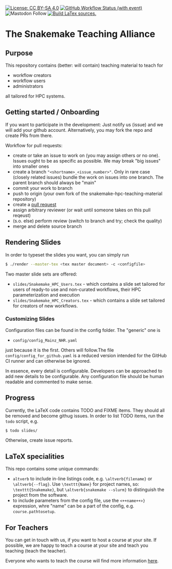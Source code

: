 [![License: CC BY-SA 4.0](https://img.shields.io/badge/License-CC_BY--SA_4.0-lightgrey.svg)](https://creativecommons.org/licenses/by-sa/4.0/)
[![GitHub Workflow Status (with event)](https://img.shields.io/github/actions/workflow/status/snakemake/snakemake-hpc-teaching-material/build.yml?label=tests)](https://github.com/snakemake/snakemake-hpc-teaching-material/actions?query=branch%3Amain++)
![Mastodon Follow](https://img.shields.io/mastodon/follow/109245696038111591?domain=https%3A%2F%2Ffediscience.org&style=flat)
[![Build LaTex sources.](https://github.com/snakemake/snakemake-hpc-teaching-material/actions/workflows/build.yml/badge.svg)](https://github.com/snakemake/snakemake-hpc-teaching-material/actions/workflows/build.yml)

# The Snakemake Teaching Alliance

## Purpose

This repository contains (better: will contain) teaching material to teach for

- workflow creators
- workflow users
- administrators

all tailored for HPC systems.

## Getting started / Onboarding

If you want to participate in the development: Just notify us (issue) and we will add your github account. Alternatively, you may fork the repo and create PRs from there.

Workflow for pull requests:

- create or take an issue to work on (you may assign others or no one). Issues ought to be as specific as possible. We may break "big issues" into smaller ones
- create a branch `"<shortname>_<issue_number>"`. Only in rare case (closely related issues) bundle the work on issues into one branch. The parent branch should always be "main"
- commit your work to branch
- push to origin (your own fork of the snakemake-hpc-teaching-material repository)
- create a [pull request](https://docs.github.com/en/pull-requests/collaborating-with-pull-requests/proposing-changes-to-your-work-with-pull-requests/creating-a-pull-request) 
- assign arbitrary reviewer (or wait until someone takes on this pull reqeust)
- (s.o. else) perform review (switch to branch and try; check the quality)
- merge and delete source branch

## Rendering Slides

In order to typeset the slides you want, you can simply run

```bash
$ ./render --master-tex <tex master document> -c <configfile>
```

Two master slide sets are offered:

- `slides/Snakemake_HPC_Users.tex` - which contains a slide set tailored for users of ready-to use and non-curated workflows, their HPC parameterization and execution
- `slides/Snakemake_HPC_Creators.tex` - which contains a slide set tailored for creators of new workflows.

### Customizing Slides

Configuration files can be found in the config folder. The "generic" one is

- `config/config_Mainz_NHR.yaml`

just because it is the first. Others will follow.The file `config/config_for_github.yaml` is a reduced version intended for the GitHub CI runner and can otherwise be ignored.

In essence, every detail is configurable. Developers can be approached to add new details to be configurable. Any configuration file should be human readable and commented to make sense. 

## Progress

Currently, the LaTeX code contains TODO and FIXME items. They should all be removed and become githug issues. In order to list TODO items, run the `todo` script, e.g.

```bash
$ todo slides/
``` 

Otherwise, create issue reports. 

## LaTeX specialities

This repo contains some unique commands:

- `altverb` to include in-line listings code, e.g. `\altverb{filename}` or `\altverb{--flag}`. Use `\texttt{Name}` for project names, so: `\texttt{Snakemake}`, but `\altverb{snakemake --slurm}` to distinguish the project from the software.
- to include parameters from the config file, use the `<++name++>}` expression, whre "name" can be a part of the config, e.g. `course.pathtosetup`.

## For Teachers

You can get in touch with us, if you want to host a course at your site. If possible, we are happy to teach a course at your site and teach you teaching (teach the teacher).

Everyone who wants to teach the course will find more information [here](https://github.com/cmeesters/snakemake-hpc-teaching-material/Teaching_Elsewhere.md).
